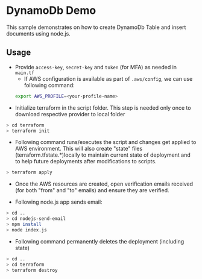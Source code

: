 # DynamoDb Demo

This sample demonstrates on how to create DynamoDb Table and insert documents using node.js.

## Usage

- Provide `access-key`, `secret-key` and `token` (for MFA) as needed in `main.tf`
  - If AWS configuration is available as part of `.aws/config`, we can use following command:
  ```bash
  export AWS_PROFILE=<your-profile-name>
  ```
- Initialize terraform in the script folder. This step is needed only once to download respective provider to local folder

```bash
> cd terraform
> terraform init
```

- Following command runs/executes the script and changes get applied to AWS environment. This will also create "state" files (terraform.tfstate.\*)locally to maintain current state of deployment and to help future deployments after modifications to scripts.

```bash
> terraform apply
```

- Once the AWS resources are created, open verification emails received (for both "from" and "to" emails) and ensure they are verified.

- Following node.js app sends email:

```bash
> cd ..
> cd nodejs-send-email
> npm install
> node index.js
```

- Following command permanently deletes the deployment (including state)

```bash
> cd ..
> cd terraform
> terraform destroy
```
